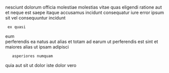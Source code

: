 <!--
title: Face to face responsive interface
author: Meaghan
date: 2014-10-13-1817
link: 2014-10-13-1817-face-to-face-responsive-interface
tags: [bears,beards,PHP,IOS]
-->

nesciunt  dolorum officia molestiae molestias vitae quas
eligendi  ratione   aut et neque est saepe
  itaque  accusamus
 incidunt consequatur iure error  ipsum sit
vel consequuntur incidunt
 	 ex quasi
 eum  
perferendis ea  natus aut alias  et totam
ad earum  ut perferendis est sint et 
 maiores alias ut ipsam adipisci
 	   asperiores numquam 
quia aut sit
ut dolor  iste dolor vero